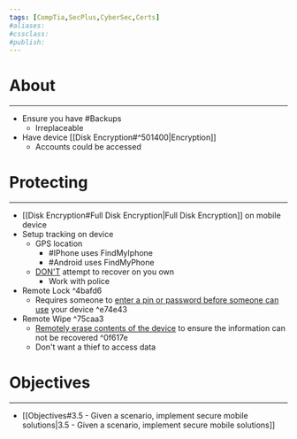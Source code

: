 ```yaml
---
tags: [CompTia,SecPlus,CyberSec,Certs]
#aliases:
#cssclass:
#publish:
---
```


# About
---
- Ensure you have #Backups
	- Irreplaceable
- Have device [[Disk Encryption#^501400|Encryption]]
	- Accounts could be accessed

# Protecting
---
- [[Disk Encryption#Full Disk Encryption|Full Disk Encryption]] on mobile device
- Setup tracking on device
	- GPS location
		- #IPhone uses FindMyIphone
		- #Android uses FindMyPhone
	- <u>DON'T</u> attempt to recover on you own
		- Work with police
- Remote Lock ^4bafd6
	- Requires someone to <u>enter a pin or password before someone can use</u> your device ^e74e43
- Remote Wipe ^75caa3
	- <u>Remotely erase contents of the device</u> to ensure the information can not be recovered ^0f617e
	- Don't want a thief to access data

# Objectives
---
- [[Objectives#3.5 - Given a scenario, implement secure mobile solutions|3.5 - Given a scenario, implement secure mobile solutions]]
